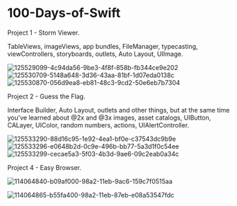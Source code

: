 # 100-Days-of-Swift

Project 1 - Storm Viewer.

TableViews, imageViews, app bundles, FileManager, typecasting, viewControllers, storyboards, outlets, Auto Layout, UIImage.

![125529099-4c94da56-9be3-4f8f-858b-fb344ce9e202](https://user-images.githubusercontent.com/110721351/190895872-e4b0ae9f-98b2-481d-9042-a92cf7260163.gif)
![125530709-5148a648-3d36-43aa-81bf-1d07eda0138c](https://user-images.githubusercontent.com/110721351/190895933-2484d5af-460f-4a69-9d26-236531ac973d.png)
![125530870-056d9ea8-eb81-48c3-9cd2-50e6eb7b7304](https://user-images.githubusercontent.com/110721351/190895940-2d382fc9-584e-4c4b-ba3d-c0b3d92e2dbd.png)

Project 2 - Guess the Flag.

Interface Builder, Auto Layout, outlets and other things, but at the same time you've learned about @2x and @3x images, asset catalogs, UIButton, CALayer, UIColor, random numbers, actions, UIAlertController.

![125533290-88d16c95-1e92-4ea1-bf0e-c37543dc9b9e](https://user-images.githubusercontent.com/110721351/192013802-43d4e305-85a6-49f6-a2c8-cc5dc033447f.gif)
![125533296-e0648b2d-0c9e-496b-bb77-5a3d1f0c54ee](https://user-images.githubusercontent.com/110721351/192013818-56acd824-bd27-4745-a0a7-e57daa937688.png)
![125533299-cecae5a3-5f03-4b3d-9ae6-09c2eab0a34c](https://user-images.githubusercontent.com/110721351/192013830-dc1abede-e1a4-4bf0-8f04-8c0e2b4329c5.png)


Project 4 - Easy Browser.


![114064840-b09af000-98a2-11eb-9ac6-159c7f0515aa](https://user-images.githubusercontent.com/110721351/192559149-595999eb-38b8-4aff-9292-6de553fc5e31.png)

![114064865-b55fa400-98a2-11eb-87eb-e08a53547fdc](https://user-images.githubusercontent.com/110721351/192559163-49fe872d-4021-4c28-9e32-5cc798896303.png)
